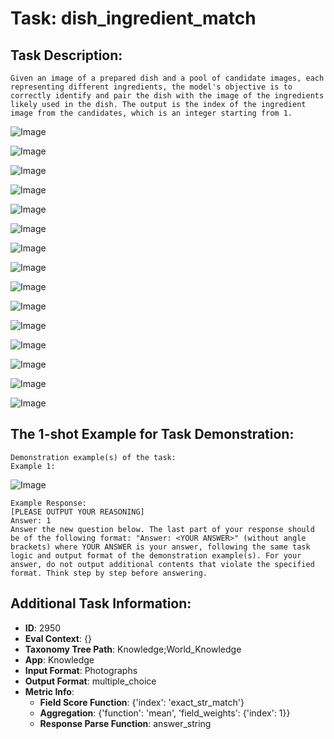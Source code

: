 # Task: dish_ingredient_match

## Task Description:

```
Given an image of a prepared dish and a pool of candidate images, each representing different ingredients, the model's objective is to correctly identify and pair the dish with the image of the ingredients likely used in the dish. The output is the index of the ingredient image from the candidates, which is an integer starting from 1.
```

![Image](global_1.png)

![Image](global_2.png)

![Image](global_3.png)

![Image](global_4.png)

![Image](global_5.png)

![Image](global_6.png)

![Image](global_7.png)

![Image](global_8.png)

![Image](global_9.png)

![Image](global_10.png)

![Image](global_11.png)

![Image](global_12.png)

![Image](global_13.png)

![Image](global_14.png)

![Image](global_15.png)

## The 1-shot Example for Task Demonstration:

```
Demonstration example(s) of the task:
Example 1:
```

![Image](1.png)

```
Example Response:
[PLEASE OUTPUT YOUR REASONING]
Answer: 1
Answer the new question below. The last part of your response should be of the following format: "Answer: <YOUR ANSWER>" (without angle brackets) where YOUR ANSWER is your answer, following the same task logic and output format of the demonstration example(s). For your answer, do not output additional contents that violate the specified format. Think step by step before answering.
```

## Additional Task Information:

- **ID**: 2950
- **Eval Context**: {}
- **Taxonomy Tree Path**: Knowledge;World_Knowledge
- **App**: Knowledge
- **Input Format**: Photographs
- **Output Format**: multiple_choice
- **Metric Info**:
  - **Field Score Function**: {'index': 'exact_str_match'}
  - **Aggregation**: {'function': 'mean', 'field_weights': {'index': 1}}
  - **Response Parse Function**: answer_string
